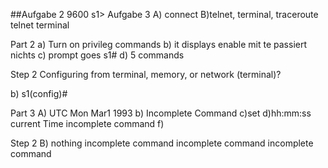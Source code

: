 ##Aufgabe 2
9600
s1>
Aufgabe 3
A) connect
B)telnet, terminal, traceroute
telnet terminal


Part 2
a) Turn on privileg commands
b) it displays enable
mit te passiert nichts
c) 
prompt goes s1#
d) 5 commands

Step 2
Configuring from terminal, memory, or network (terminal)?

b) s1(config)#

Part 3
A) UTC Mon Mar1 1993
b) Incomplete Command
c)set
d)hh:mm:ss current Time
incomplete command
f)

Step 2
B) nothing
incomplete command
incomplete command
incomplete command